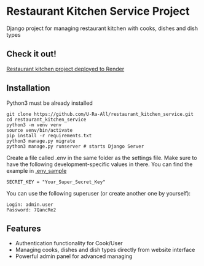 # Restaurant Kitchen Service Project

Django project for managing restaurant kitchen with cooks, dishes and dish types

## Check it out!

[Restaurant kitchen project deployed to Render](https://restaurant-kitchen-project.onrender.com/)

## Installation

Python3 must be already installed

```shell
git clone https://github.com/U-Ra-All/restaurant_kitchen_service.git
cd restaurant_kitchen_service
python3 -m venv venv
source venv/bin/activate
pip install -r requirements.txt
python3 manage.py migrate
python3 manage.py runserver # starts Django Server
```

Create a file called .env in the same folder as the settings file. 
Make sure to have the following development-specific values in there.
You can find the example in [.env_sample](.env_sample)

```shell
SECRET_KEY = "Your_Super_Secret_Key"
```

You can use the following superuser (or create another one by yourself):

```shell
Login: admin.user
Password: 7QancRe2
```

## Features

* Authentication functionality for Cook/User
* Managing cooks, dishes and dish types directly from website interface
* Powerful admin panel for advanced managing
